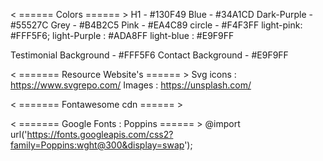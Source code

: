 < ====== Colors ====== >
H1            - #130F49
Blue          - #34A1CD
Dark-Purple   - #55527C
Grey          - #B4B2C5
Pink          - #EA4C89
circle        - #F4F3FF
light-pink: #FFF5F6;
light-Purple : #ADA8FF
light-blue : #E9F9FF

Testimonial Background - #FFF5F6
Contact Background     - #E9F9FF


< ======= Resource Website's ====== >
Svg icons    : https://www.svgrepo.com/
Images       : https://unsplash.com/

< ======= Fontawesome cdn ====== >
<link rel="stylesheet" href="https://stackpath.bootstrapcdn.com/font-awesome/4.7.0/css/font-awesome.min.css">

< ======= Google Fonts : Poppins ====== >
@import url('https://fonts.googleapis.com/css2?family=Poppins:wght@300&display=swap');
